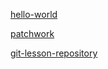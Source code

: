 [hello-world](https://github.com/rozanagy/hello-world)

[patchwork](https://github.com/rozanagy/patchwork)

[git-lesson-repository](https://github.com/rozanagy/git-lesson-repository)

